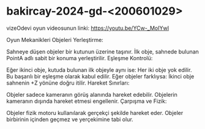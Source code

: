 # bakircay-2024-gd-<200601029>
 vizeOdevi
oyun videosunun linki: https://youtu.be/YCw-_MoIYwI

 Oyun Mekanikleri
Objeleri Yerleştirme:

Sahneye düşen objeler bir kutunun üzerine taşınır.
İlk obje, sahnede bulunan PointA adlı sabit bir konuma yerleştirilir.
Eşleşme Kontrolü:

Eğer ikinci obje, kutuda bulunan ilk objeyle aynı ise:
Her iki obje yok edilir.
Bu başarılı bir eşleşme olarak kabul edilir.
Eğer objeler farklıysa:
İkinci obje sahnenin +Z yönüne doğru itilir.
Hareket Sınırları:

Objeler sadece kameranın görüş alanında hareket edebilir.
Objelerin kameranın dışında hareket etmesi engellenir.
Çarpışma ve Fizik:

Objeler fizik motoru kullanılarak gerçekçi şekilde hareket eder.
Objeler birbirinin içinden geçmez ve yerçekimine tabi olur.

